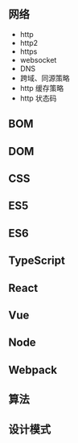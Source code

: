 ## 网络

* http
* http2
* https
* websocket
* DNS
* 跨域、同源策略
* http 缓存策略
* http 状态码

## BOM

## DOM

## CSS

## ES5

## ES6

## TypeScript

## React

## Vue

## Node

## Webpack

## 算法

## 设计模式
